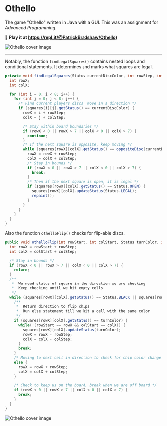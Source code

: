 # Othello

The game "Othello" written in Java with a GUI. This was an assignment for _Advanced Programming_.

**:game_die: Play it at [https://repl.it/@PatrickBradshaw/Othello)](https://repl.it/@PatrickBradshaw/Othello)**

![Othello cover image](https://i.ibb.co/2k5WC20/othello-cover-2.jpg)

---

Notably, the function `findLegalSquares()` contains nested loops and conditional statements. It determines and marks what squares are legal.

```java
private void findLegalSquares(Status currentDiscColor, int rowStep, int colStep) {
  int rowX;
  int colX;

  for (int i = 0; i < 8; i++) {
    for (int j = 0; j < 8; j++) {
      /* Find current players discs, move in a direction */
      if (squares[i][j].getStatus() == currentDiscColor) {
        rowX = i + rowStep;
        colX = j + colStep;

        /* Stay within board boundaries */
        if (rowX < 0 || rowX > 7 || colX < 0 || colX > 7) {
          continue;
        }
        /* If the next square is opposite, keep moving */
        while (squares[rowX][colX].getStatus() == oppositeDisc(currentDiscColor)) {
          rowX = rowX + rowStep;
          colX = colX + colStep;
          /* Stay in bounds */
          if (rowX < 0 || rowX > 7 || colX < 0 || colX > 7) {
            break;
          }
          /* Then if the next square is open, it is legal */
          if (squares[rowX][colX].getStatus() == Status.OPEN) {
            squares[rowX][colX].updateStatus(Status.LEGAL);
            repaint();
          }
        }
      }
    }
  }
}
```

Also the function `othelloFlip()` checks for flip-able discs.

```java
public void othelloFlip(int rowStart, int colStart, Status turnColor, int rowStep, int colStep) {
  int rowX = rowStart + rowStep;
  int colX = colStart + colStep;

  /* Stay in bounds */
  if (rowX < 0 || rowX > 7 || colX < 0 || colX > 7) {
    return;
  }
  /**
   *  We need status of square in the direction we are checking
   *  Keep checking until we hit empty cells
   */
  while (squares[rowX][colX].getStatus() == Status.BLACK || squares[rowX][colX].getStatus() == Status.WHITE) {
    /**
     *  Return direction to flip chips
     *  Run else statement till we hit a cell with the same color
     */
    if (squares[rowX][colX].getStatus() == turnColor) {
      while(!(rowStart == rowX && colStart == colX)) {
        squares[rowX][colX].updateStatus(turnColor);
        rowX = rowX - rowStep;
        colX = colX - colStep;
      }
      break;
    }
    /* Moving to next cell in direction to check for chip color change */
    else {
      rowX = rowX + rowStep;
      colX = colX + colStep;
    }

    /* Check to keep us on the board, break when we are off board */
    if (rowX < 0 || rowX > 7 || colX < 0 || colX > 7) {
      break;
    }
  }
}
```

![Othello cover image](https://i.ibb.co/dcH1f9h/othello-cover.jpg)

